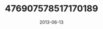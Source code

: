 ---
title: "476907578517170189"
image: "2013-06-13 07.17.15 476907578517170189_46248401"
date: "2013-06-13"
type: "photo"
---